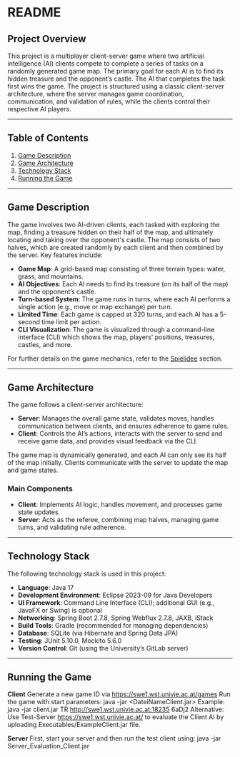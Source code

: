 
# README

## Project Overview

This project is a multiplayer client-server game where two artificial intelligence (AI) clients compete to complete a series of tasks on a randomly generated game map. The primary goal for each AI is to find its hidden treasure and the opponent’s castle. The AI that completes the task first wins the game. The project is structured using a classic client-server architecture, where the server manages game coordination, communication, and validation of rules, while the clients control their respective AI players.

---

## Table of Contents

1. [Game Description](#game-description)
2. [Game Architecture](#game-architecture)
3. [Technology Stack](#technology-stack)
4. [Running the Game](#running-the-game)

---

## Game Description

The game involves two AI-driven clients, each tasked with exploring the map, finding a treasure hidden on their half of the map, and ultimately locating and taking over the opponent's castle. The map consists of two halves, which are created randomly by each client and then combined by the server. Key features include:
- **Game Map**: A grid-based map consisting of three terrain types: water, grass, and mountains.
- **AI Objectives**: Each AI needs to find its treasure (on its half of the map) and the opponent’s castle.
- **Turn-based System**: The game runs in turns, where each AI performs a single action (e.g., move or map exchange) per turn.
- **Limited Time**: Each game is capped at 320 turns, and each AI has a 5-second time limit per action.
- **CLI Visualization**: The game is visualized through a command-line interface (CLI) which shows the map, players’ positions, treasures, castles, and more.

For further details on the game mechanics, refer to the [Spielidee](#) section.

---

## Game Architecture

The game follows a client-server architecture:
- **Server**: Manages the overall game state, validates moves, handles communication between clients, and ensures adherence to game rules.
- **Client**: Controls the AI’s actions, interacts with the server to send and receive game data, and provides visual feedback via the CLI.

The game map is dynamically generated, and each AI can only see its half of the map initially. Clients communicate with the server to update the map and game states.

### Main Components
- **Client**: Implements AI logic, handles movement, and processes game state updates.
- **Server**: Acts as the referee, combining map halves, managing game turns, and validating rule adherence.

---

## Technology Stack

The following technology stack is used in this project:

- **Language**: Java 17
- **Development Environment**: Eclipse 2023-09 for Java Developers
- **UI Framework**: Command Line Interface (CLI); additional GUI (e.g., JavaFX or Swing) is optional
- **Networking**: Spring Boot 2.7.8, Spring Webflux 2.7.8, JAXB, iStack
- **Build Tools**: Gradle (recommended for managing dependencies)
- **Database**: SQLite (via Hibernate and Spring Data JPA)
- **Testing**: JUnit 5.10.0, Mockito 5.6.0
- **Version Control**: Git (using the University’s GitLab server)

---

## Running the Game
**Client**
Generate a new game ID via https://swe1.wst.univie.ac.at/games
Run the game with start parameters: java -jar <DateiNameClient.jar> <Modus> <BasisUrlServer> <SpielID>
  Example: java -jar client.jar TR http://swe1.wst.univie.ac.at:18235 6aDj2
Alternative: Use Test-Server https://swe1.wst.univie.ac.at/ to evaluate the Client AI by uploading Executables/ExampleClient.jar file.  

**Server**
First, start your server and then run the test client using:
java -jar Server_Evaluation_Client.jar
